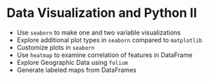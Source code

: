 # Data Visualization and Python II

- Use `seaborn` to make one and two variable visualizations
- Explore additional plot types in `seaborn` compared to `matplotlib`
- Customize plots in `seaborn`
- Use `heatmap` to examine correlation of features in DataFrame
- Explore Geographic Data using `folium`
- Generate labeled maps from DataFrames